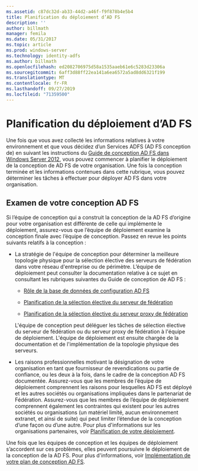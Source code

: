 ```yaml
---
ms.assetid: c87dc32d-ab33-44d2-a46f-f9f878b4e5b4
title: Planification du déploiement d’AD FS
description: ''
author: billmath
manager: femila
ms.date: 05/31/2017
ms.topic: article
ms.prod: windows-server
ms.technology: identity-adfs
ms.author: billmath
ms.openlocfilehash: ed2082706975d58a1535aaeb61e6c5283d23306a
ms.sourcegitcommit: 6aff3d88ff22ea141a6ea6572a5ad8dd6321f199
ms.translationtype: MT
ms.contentlocale: fr-FR
ms.lasthandoff: 09/27/2019
ms.locfileid: "71359500"
---
```

# <a name="planning-to-deploy-ad-fs"></a>Planification du déploiement d’AD FS


Une fois que vous avez collecté les informations relatives à votre environnement et que vous décidez d’un Services ADFS \(AD FS conception de\) en suivant les instructions du [Guide de conception AD FS dans Windows Server 2012](https://technet.microsoft.com/library/dd807036.aspx), vous pouvez commencer à planifier le déploiement de la conception de AD FS de votre organisation. Une fois la conception terminée et les informations contenues dans cette rubrique, vous pouvez déterminer les tâches à effectuer pour déployer AD FS dans votre organisation.  
  
## <a name="reviewing-your-ad-fs-design"></a>Examen de votre conception AD FS  
Si l’équipe de conception qui a construit la conception de la AD FS d’origine pour votre organisation est différente de celle qui implémente le déploiement, assurez-vous que l’équipe de déploiement examine la conception finale avec l’équipe de conception. Passez en revue les points suivants relatifs à la conception :  
  
-   La stratégie de l'équipe de conception pour déterminer la meilleure topologie physique pour la sélection élective des serveurs de fédération dans votre réseau d'entreprise ou de périmètre. L’équipe de déploiement peut consulter la documentation relative à ce sujet en consultant les rubriques suivantes du Guide de conception de AD FS :  
  
    -   [Rôle de la base de données de configuration AD FS](../../ad-fs/technical-reference/The-Role-of-the-AD-FS-Configuration-Database.md)  
  
    -   [Planification de la sélection élective du serveur de fédération](https://technet.microsoft.com/library/dd807069.aspx)  
  
    -   [Planification de la sélection élective du serveur proxy de fédération](https://technet.microsoft.com/library/dd807130.aspx)  
  
    L'équipe de conception peut déléguer les tâches de sélection élective du serveur de fédération ou du serveur proxy de fédération à l'équipe de déploiement. L'équipe de déploiement est ensuite chargée de la documentation et de l'implémentation de la topologie physique des serveurs.  
  
-   Les raisons professionnelles motivant la désignation de votre organisation en tant que fournisseur de revendications ou partie de confiance, ou les deux à la fois, dans le cadre de la conception AD FS documentée. Assurez-vous que les membres de l’équipe de déploiement comprennent les raisons pour lesquelles AD FS est déployé et les autres sociétés ou organisations impliquées dans le partenariat de Fédération. Assurez-vous que les membres de l’équipe de déploiement comprennent également les contraintes qui existent pour les autres sociétés ou organisations \(un matériel limité, aucun environnement extranet, et ainsi de suite\) qui peut limiter l’étendue de la conception d’une façon ou d’une autre. Pour plus d'informations sur les organisations partenaires, voir [Planification de votre déploiement](https://technet.microsoft.com/library/dd807083.aspx).  
  
Une fois que les équipes de conception et les équipes de déploiement s’accordent sur ces problèmes, elles peuvent poursuivre le déploiement de la conception de la AD FS. Pour plus d'informations, voir [Implémentation de votre plan de conception AD FS](Implementing-Your-AD-FS-Design-Plan.md).  
